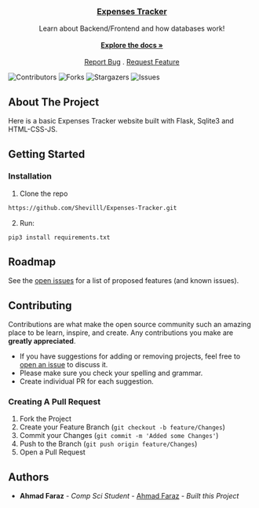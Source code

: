 <br/>
<p align="center">
  <a href="https://github.com/Shevilll/Expenses-Tracker">
  <h3 align="center">Expenses Tracker</h3>
  </a>

  <p align="center">
    Learn about Backend/Frontend and how databases work!
    <br/>
    <br/>
    <a href="https://github.com/Shevilll/ShoppingCart"><strong>Explore the docs »</strong></a>
    <br/>
    <br/>
    <a href="https://github.com/Shevilll/Expenses-Tracker/issues">Report Bug</a>
    .
    <a href="https://github.com/Shevilll/Expenses-Tracker/issues">Request Feature</a>
  </p>
</p>

![Contributors](https://img.shields.io/github/contributors/Shevilll/Expenses-Tracker?color=dark-green) ![Forks](https://img.shields.io/github/forks/Shevilll/Expenses-Tracker?style=social) ![Stargazers](https://img.shields.io/github/stars/Shevilll/Expenses-Tracker?style=social) ![Issues](https://img.shields.io/github/issues/Shevilll/Expenses-Tracker)

## About The Project

Here is a basic Expenses Tracker website built with Flask, Sqlite3 and HTML-CSS-JS.

## Getting Started

### Installation

1. Clone the repo

```sh
https://github.com/Shevilll/Expenses-Tracker.git
```

2. Run:

```sh
pip3 install requirements.txt
```

## Roadmap

See the [open issues](https://github.com/Shevilll/Expenses-Tracker/issues) for a list of proposed features (and known issues).

## Contributing

Contributions are what make the open source community such an amazing place to be learn, inspire, and create. Any contributions you make are **greatly appreciated**.

-   If you have suggestions for adding or removing projects, feel free to [open an issue](https://github.com/Shevilll/Expenses-Tracker/issues/new) to discuss it.
-   Please make sure you check your spelling and grammar.
-   Create individual PR for each suggestion.

### Creating A Pull Request

1. Fork the Project
2. Create your Feature Branch (`git checkout -b feature/Changes`)
3. Commit your Changes (`git commit -m 'Added some Changes'`)
4. Push to the Branch (`git push origin feature/Changes`)
5. Open a Pull Request

## Authors

-   **Ahmad Faraz** - _Comp Sci Student_ - [Ahmad Faraz](https://github.com/Shevilll/) - _Built this Project_
